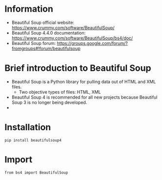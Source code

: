 # Information
* Beautiful Soup official website: https://www.crummy.com/software/BeautifulSoup/
* Beautiful Soup 4.4.0 documentation: https://www.crummy.com/software/BeautifulSoup/bs4/doc/
* Beautiful Soup forum: https://groups.google.com/forum/?fromgroups#!forum/beautifulsoup

# Brief introduction to Beautiful Soup
* Beautiful Soup is a Python library for pulling data out of HTML and XML files.
  * Two objective types of files: HTML, XML
* Beautiful Soup 4 is recommended for all new projects because Beautiful Soup 3 is no longer being developed.
* 


# Installation
```
pip install beautifulsoup4
```

# Import
```
from bs4 import BeautifulSoup
```
